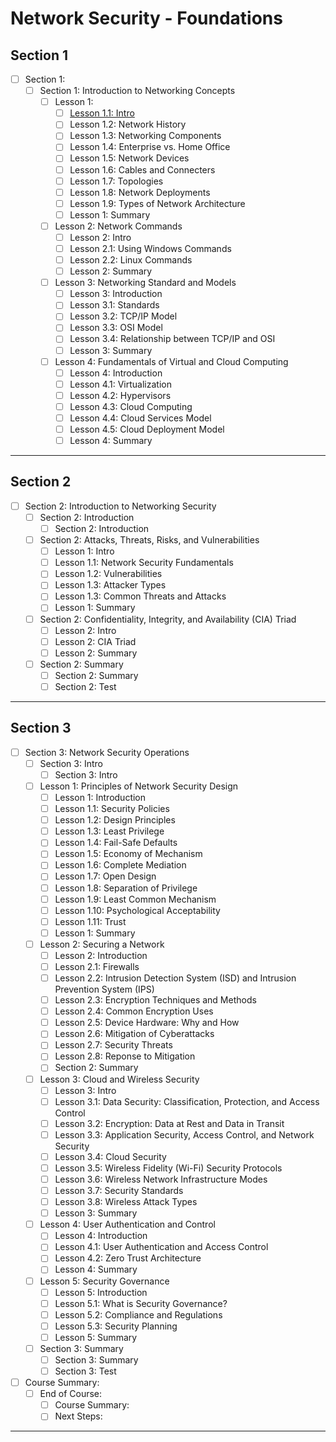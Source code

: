 # Network Security - Foundations

## Section 1

- [ ] Section 1: 
    - [ ] Section 1: Introduction to Networking Concepts
        - [ ] Lesson 1:   
            - [ ] [Lesson 1.1: Intro](./section-1-intro-to-networking/s1-intro-to-network-security.md)
            - [ ] Lesson 1.2: Network History
            - [ ] Lesson 1.3: Networking Components
            - [ ] Lesson 1.4: Enterprise vs. Home Office
            - [ ] Lesson 1.5: Network Devices
            - [ ] Lesson 1.6: Cables and Connecters
            - [ ] Lesson 1.7: Topologies
            - [ ] Lesson 1.8: Network Deployments
            - [ ] Lesson 1.9: Types of Network Architecture
            - [ ] Lesson 1: Summary
        - [ ] Lesson 2: Network Commands  
            - [ ] Lesson 2: Intro
            - [ ] Lesson 2.1: Using Windows Commands
            - [ ] Lesson 2.2: Linux Commands
            - [ ] Lesson 2: Summary 
        - [ ] Lesson 3: Networking Standard and Models
            - [ ] Lesson 3: Introduction
            - [ ] Lesson 3.1: Standards
            - [ ] Lesson 3.2: TCP/IP Model 
            - [ ] Lesson 3.3: OSI Model 
            - [ ] Lesson 3.4: Relationship between TCP/IP and OSI 
            - [ ] Lesson 3: Summary 
        - [ ] Lesson 4: Fundamentals of Virtual and Cloud Computing
            - [ ] Lesson 4: Introduction
            - [ ] Lesson 4.1: Virtualization   
            - [ ] Lesson 4.2: Hypervisors   
            - [ ] Lesson 4.3: Cloud Computing   
            - [ ] Lesson 4.4: Cloud Services Model   
            - [ ] Lesson 4.5: Cloud Deployment Model  
            - [ ] Lesson 4: Summary   

---

## Section 2

- [ ] Section 2: Introduction to Networking Security
    - [ ] Section 2: Introduction
        - [ ] Section 2: Introduction
    - [ ] Section 2: Attacks, Threats, Risks, and Vulnerabilities
        - [ ] Lesson 1: Intro
        - [ ] Lesson 1.1: Network Security Fundamentals
        - [ ] Lesson 1.2: Vulnerabilities
        - [ ] Lesson 1.3: Attacker Types 
        - [ ] Lesson 1.3: Common Threats and Attacks 
        - [ ] Lesson 1: Summary
    - [ ] Section 2: Confidentiality, Integrity, and Availability (CIA) Triad    
        - [ ] Lesson 2: Intro
        - [ ] Lesson 2: CIA Triad
        - [ ] Lesson 2: Summary
    - [ ] Section 2: Summary    
        - [ ] Section 2: Summary    
        - [ ] Section 2: Test

---

## Section 3

- [ ] Section 3: Network Security Operations
    - [ ] Section 3: Intro
        - [ ] Section 3: Intro
    - [ ] Lesson 1: Principles of Network Security Design
        - [ ] Lesson 1: Introduction
        - [ ] Lesson 1.1: Security Policies  
        - [ ] Lesson 1.2: Design Principles
        - [ ] Lesson 1.3: Least Privilege
        - [ ] Lesson 1.4: Fail-Safe Defaults
        - [ ] Lesson 1.5: Economy of Mechanism
        - [ ] Lesson 1.6: Complete Mediation
        - [ ] Lesson 1.7: Open Design
        - [ ] Lesson 1.8: Separation of Privilege
        - [ ] Lesson 1.9: Least Common Mechanism
        - [ ] Lesson 1.10: Psychological Acceptability
        - [ ] Lesson 1.11: Trust
        - [ ] Lesson 1: Summary
    - [ ] Lesson 2: Securing a Network
        - [ ] Lesson 2: Introduction
        - [ ] Lesson 2.1: Firewalls 
        - [ ] Lesson 2.2: Intrusion Detection System (ISD) and Intrusion Prevention System (IPS)
        - [ ] Lesson 2.3: Encryption Techniques and Methods
        - [ ] Lesson 2.4: Common Encryption Uses
        - [ ] Lesson 2.5: Device Hardware: Why and How
        - [ ] Lesson 2.6: Mitigation of Cyberattacks
        - [ ] Lesson 2.7: Security Threats
        - [ ] Lesson 2.8: Reponse to Mitigation
        - [ ] Section 2: Summary
    - [ ] Lesson 3: Cloud and Wireless Security
        - [ ] Lesson 3: Intro
        - [ ] Lesson 3.1: Data Security: Classification, Protection, and Access Control
        - [ ] Lesson 3.2: Encryption: Data at Rest and Data in Transit
        - [ ] Lesson 3.3: Application Security, Access Control, and Network Security
        - [ ] Lesson 3.4: Cloud Security
        - [ ] Lesson 3.5: Wireless Fidelity (Wi-Fi) Security Protocols
        - [ ] Lesson 3.6: Wireless Network Infrastructure Modes
        - [ ] Lesson 3.7: Security Standards
        - [ ] Lesson 3.8: Wireless Attack Types
        - [ ] Lesson 3: Summary
    - [ ] Lesson 4: User Authentication and Control
        - [ ] Lesson 4: Introduction
        - [ ] Lesson 4.1: User Authentication and Access Control
        - [ ] Lesson 4.2: Zero Trust Architecture
        - [ ] Lesson 4: Summary
    - [ ] Lesson 5: Security Governance
        - [ ] Lesson 5: Introduction
        - [ ] Lesson 5.1: What is Security Governance?
        - [ ] Lesson 5.2: Compliance and Regulations
        - [ ] Lesson 5.3: Security Planning
        - [ ] Lesson 5: Summary
    - [ ] Section 3: Summary
        - [ ] Section 3: Summary
        - [ ] Section 3: Test
- [ ] Course Summary:   
    - [ ] End of Course:   
        - [ ] Course Summary:   
        - [ ] Next Steps:
    
---
